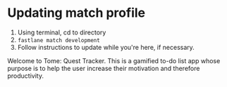 #  Updating match profile

1. Using terminal, cd to directory
2. `fastlane match development`
3. Follow instructions to update while you're here, if necessary.

Welcome to Tome: Quest Tracker. This is a gamified to-do list app whose purpose is to help the user increase their motivation and therefore productivity.
